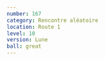 ```yaml
---
number: 167
category: Rencontre aléatoire
location: Route 1
level: 10
version: Lune
ball: great
---
```


